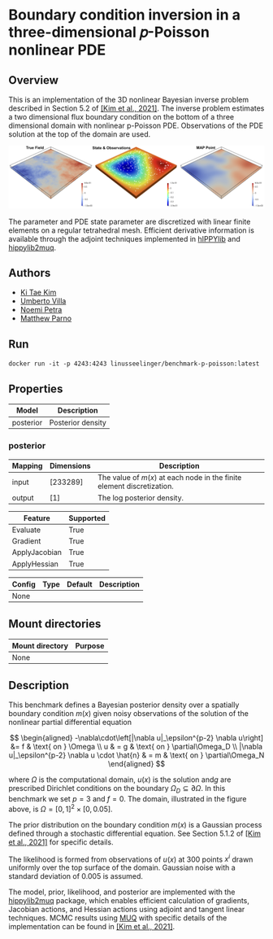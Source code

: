 # Boundary condition inversion in a three-dimensional 𝑝-Poisson nonlinear PDE

## Overview
This is an implementation of the 3D nonlinear Bayesian inverse problem described in Section 5.2 of [[Kim et al., 2021]](https://arxiv.org/pdf/2112.00713.pdf).  The inverse problem estimates a two dimensional flux boundary condition on the bottom of a three dimensional domain with nonlinear p-Poisson PDE.  Observations of the PDE solution at the top of the domain are used.

![Domain](https://raw.githubusercontent.com/UM-Bridge/benchmarks/main/benchmarks/p-poisson/domain.png "Domain and MAP Point")

The parameter and PDE state parameter are discretized with linear finite elements on a regular tetrahedral mesh.  Efficient derivative information is available through the adjoint techniques implemented in [hIPPYlib](https://hippylib.github.io/) and [hippylib2muq](https://hippylib.github.io/muq-hippylib/).


## Authors
- [Ki Tae Kim](mailto:kkim107@ucmerced.edu)
- [Umberto Villa](mailto:uvilla@wustl.edu)
- [Noemi Petra](mailto:npetra@ucmerced.edu)
- [Matthew Parno](mailto:matthew.d.parno@dartmouth.edu)

## Run
```
docker run -it -p 4243:4243 linusseelinger/benchmark-p-poisson:latest
```

## Properties

Model | Description
---|---
posterior | Posterior density

### posterior
Mapping | Dimensions | Description
---|---|---
input | [233289] | The value of $m(x)$ at each node in the finite element discretization.
output | [1] | The log posterior density.

Feature | Supported
---|---
Evaluate | True
Gradient | True
ApplyJacobian | True
ApplyHessian | True

Config | Type | Default | Description
---|---|---|---
None | | |

## Mount directories
Mount directory | Purpose
---|---
None |


## Description

This benchmark defines a Bayesian posterior density over a spatially boundary condition $m(x)$ given noisy observations of the solution of the nonlinear partial differential equation

$$
\begin{aligned}
-\nabla\cdot\left[|\nabla u|_\epsilon^{p-2} \nabla u\right] &= f  & \text{ on } \Omega \\
u & = g & \text{ on } \partial\Omega_D \\
|\nabla u|_\epsilon^{p-2} \nabla u \cdot \hat{n} & = m  & \text{ on } \partial\Omega_N
\end{aligned}
$$

where $\Omega$ is the computational domain, $u(x)$ is the solution and$g$ are prescribed Dirichlet conditions on the boundary $\Omega_D\subseteq \partial \Omega$.
In this benchmark we set $p=3$ and $f=0$.  The domain, illustrated in the figure above, is $\Omega = [0,1]^2\times [0,0.05]$.

The prior distribution on the boundary condition $m(x)$ is a Gaussian process defined through a stochastic differential equation.  See Section 5.1.2 of [[Kim et al., 2021]](https://arxiv.org/pdf/2112.00713.pdf) for specific details.

The likelihood is formed from observations of $u(x)$ at 300 points $x^{i}$ drawn uniformly over the top surface of the domain.  Gaussian noise with a standard deviation of $0.005$ is assumed.

The model, prior, likelihood, and posterior are implemented with the [hippylib2muq](https://hippylib.github.io/muq-hippylib/) package, which enables efficient calculation of gradients, Jacobian actions, and Hessian actions using adjoint and tangent linear techniques.   MCMC results using [MUQ](https://mituq.bitbucket.io/source/_site/index.html) with specific details of the implementation can be found in [[Kim et al., 2021]](https://arxiv.org/pdf/2112.00713.pdf).
